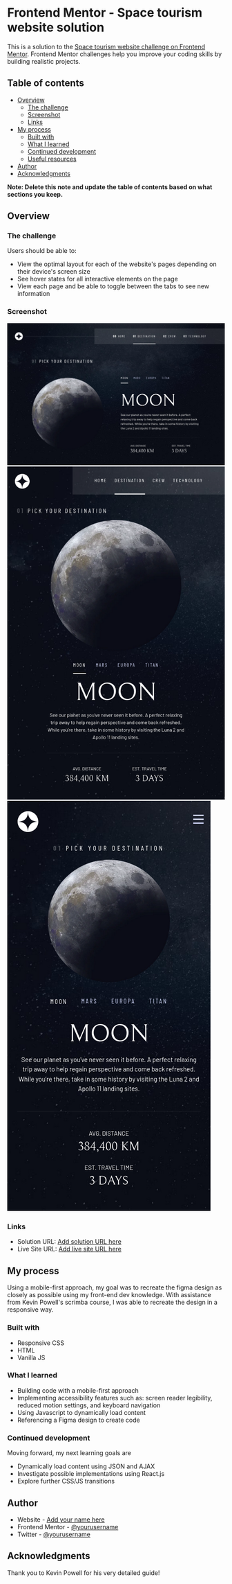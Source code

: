 # Frontend Mentor - Space tourism website solution

This is a solution to the [Space tourism website challenge on Frontend Mentor](https://www.frontendmentor.io/challenges/space-tourism-multipage-website-gRWj1URZ3). Frontend Mentor challenges help you improve your coding skills by building realistic projects. 

## Table of contents

- [Overview](#overview)
  - [The challenge](#the-challenge)
  - [Screenshot](#screenshot)
  - [Links](#links)
- [My process](#my-process)
  - [Built with](#built-with)
  - [What I learned](#what-i-learned)
  - [Continued development](#continued-development)
  - [Useful resources](#useful-resources)
- [Author](#author)
- [Acknowledgments](#acknowledgments)

**Note: Delete this note and update the table of contents based on what sections you keep.**

## Overview

### The challenge

Users should be able to:

- View the optimal layout for each of the website's pages depending on their device's screen size
- See hover states for all interactive elements on the page
- View each page and be able to toggle between the tabs to see new information

### Screenshot

![](/screenshots/desktop.png)
![](/screenshots/tablet.png)
![](/screenshots/mobile.png)


### Links

- Solution URL: [Add solution URL here](https://your-solution-url.com)
- Live Site URL: [Add live site URL here](https://your-live-site-url.com)

## My process
Using a mobile-first approach, my goal was to recreate the figma design as closely as possible using my front-end dev knowledge. With assistance from Kevin Powell's scrimba course, I was able to recreate the design in a responsive way.

### Built with

- Responsive CSS
- HTML
- Vanilla JS


### What I learned
- Building code with a mobile-first approach
- Implementing accessibility features such as: screen reader legibility, reduced motion settings, and keyboard navigation
- Using Javascript to dynamically load content
- Referencing a Figma design to create code

### Continued development
Moving forward, my next learning goals are
- Dynamically load content using JSON and AJAX
- Investigate possible implementations using React.js
- Explore further CSS/JS transitions

## Author

- Website - [Add your name here](https://www.your-site.com)
- Frontend Mentor - [@yourusername](https://www.frontendmentor.io/profile/yourusername)
- Twitter - [@yourusername](https://www.twitter.com/yourusername)


## Acknowledgments

Thank you to Kevin Powell for his very detailed guide!
